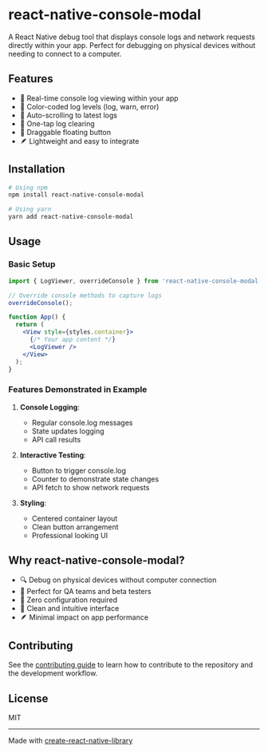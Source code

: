 # react-native-console-modal

A React Native debug tool that displays console logs and network requests directly within your app. Perfect for debugging on physical devices without needing to connect to a computer.

## Features

- 📱 Real-time console log viewing within your app
- 🎨 Color-coded log levels (log, warn, error)
- 🔄 Auto-scrolling to latest logs
- 🧹 One-tap log clearing
- 📍 Draggable floating button
- 🪶 Lightweight and easy to integrate

## Installation

```sh
# Using npm
npm install react-native-console-modal

# Using yarn
yarn add react-native-console-modal
```

## Usage

### Basic Setup

```jsx
import { LogViewer, overrideConsole } from 'react-native-console-modal';

// Override console methods to capture logs
overrideConsole();

function App() {
  return (
    <View style={styles.container}>
      {/* Your app content */}
      <LogViewer />
    </View>
  );
}
```

### Features Demonstrated in Example

1. **Console Logging**:

   - Regular console.log messages
   - State updates logging
   - API call results

2. **Interactive Testing**:

   - Button to trigger console.log
   - Counter to demonstrate state changes
   - API fetch to show network requests

3. **Styling**:
   - Centered container layout
   - Clean button arrangement
   - Professional looking UI

## Why react-native-console-modal?

- 🔍 Debug on physical devices without computer connection
- 📱 Perfect for QA teams and beta testers
- 🚀 Zero configuration required
- 🎨 Clean and intuitive interface
- 🪶 Minimal impact on app performance

## Contributing

See the [contributing guide](CONTRIBUTING.md) to learn how to contribute to the repository and the development workflow.

## License

MIT

---

Made with [create-react-native-library](https://github.com/callstack/react-native-builder-bob)
